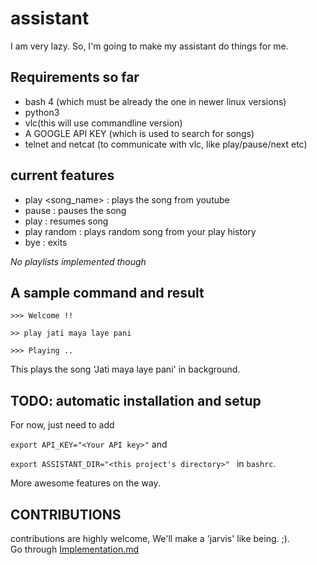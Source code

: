 # assistant
I am very lazy. So, I'm going to make my assistant do things for me. 

## Requirements so far
- bash 4 (which must be already the one in newer linux versions)
- python3
- vlc(this will use commandline version)
- A GOOGLE API KEY (which is used to search for songs)
- telnet and netcat (to communicate with vlc, like play/pause/next etc)  

## current features 
- play <song_name> : plays the song from youtube
- pause : pauses the song
- play : resumes song
- play random : plays random song from your play history
- bye : exits 

*No playlists implemented though*

## A sample command and result 
```
>>> Welcome !! 

>> play jati maya laye pani 

>>> Playing ..  

```
This plays the song 'Jati maya laye pani' in background. 

## TODO: automatic installation and setup
For now, just need to add  

`export API_KEY="<Your API key>"` and  

`export ASSISTANT_DIR="<this project's directory>" ` in `bashrc`.  

More awesome features on the way.  

## CONTRIBUTIONS 
contributions are highly welcome, We'll make a 'jarvis' like being. ;).  
Go through [Implementation.md](https://github.com/bewakes/assistant/blob/master/Implementation.md)
